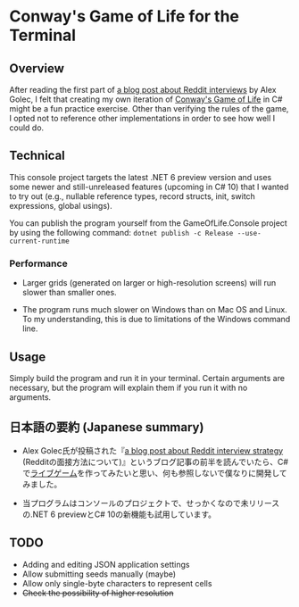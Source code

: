 # Conway's Game of Life for the Terminal

## Overview

After reading the first part of [a blog post about Reddit interviews](https://alexgolec.dev/reddit-interview-problems-the-game-of-life/) by Alex Golec, I felt that creating my own iteration of [Conway's Game of Life](https://en.wikipedia.org/wiki/Conway%27s_Game_of_Life) in C# might be a fun practice exercise. Other than verifying the rules of the game, I opted not to reference other implementations in order to see how well I could do.

## Technical

This console project targets the latest .NET 6 preview version and uses some newer and still-unreleased features (upcoming in C# 10) that I wanted to try out (e.g., nullable reference types, record structs, init, switch expressions, global usings).

You can publish the program  yourself from the GameOfLife.Console project by using the following command:
````dotnet publish -c Release --use-current-runtime````

### Performance

* Larger grids (generated on larger or high-resolution screens) will run slower than smaller ones.

* The program runs much slower on Windows than on Mac OS and Linux. To my understanding, this is due to limitations of the Windows command line.

## Usage

Simply build the program and run it in your terminal. Certain arguments are necessary, but the program will explain them if you run it with no arguments.

## 日本語の要約 (Japanese summary)

* Alex Golec氏が投稿された『[a blog post about Reddit interview strategy](https://alexgolec.dev/reddit-interview-problems-the-game-of-life/) (Redditの面接方法について)』というブログ記事の前半を読んでいたら、C#で[ライブゲーム](https://ja.wikipedia.org/wiki/%E3%83%A9%E3%82%A4%E3%83%95%E3%82%B2%E3%83%BC%E3%83%A0)を作ってみたいと思い、何も参照しないで僕なりに開発してみました。

* 当プログラムはコンソールのプロジェクトで、せっかくなので未リリースの.NET 6 previewとC# 10の新機能も試用しています。

## TODO

* Adding and editing JSON application settings
* Allow submitting seeds manually (maybe)
* Allow only single-byte characters to represent cells
* ~~Check the possibility of higher resolution~~